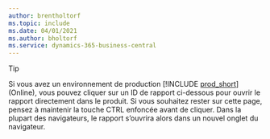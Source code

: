 ```yaml
---
author: brentholtorf
ms.topic: include
ms.date: 04/01/2021
ms.author: bholtorf
ms.service: dynamics-365-business-central
---
```


> [!TIP]
> Si vous avez un environnement de production [!INCLUDE [prod_short](prod_short.md)] (Online), vous pouvez cliquer sur un ID de rapport ci-dessous pour ouvrir le rapport directement dans le produit. Si vous souhaitez rester sur cette page, pensez à maintenir la touche CTRL enfoncée avant de cliquer. Dans la plupart des navigateurs, le rapport s’ouvrira alors dans un nouvel onglet du navigateur. 